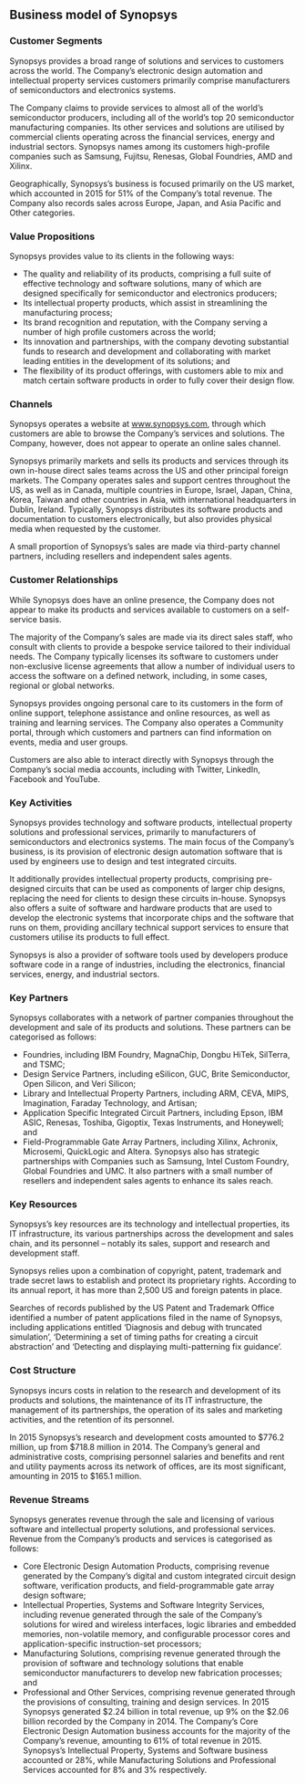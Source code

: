 Business model of Synopsys
--------------------------

 ### Customer Segments

 Synopsys provides a broad range of solutions and services to customers across the world. The Company’s electronic design automation and intellectual property services customers primarily comprise manufacturers of semiconductors and electronics systems.

 The Company claims to provide services to almost all of the world’s semiconductor producers, including all of the world’s top 20 semiconductor manufacturing companies. Its other services and solutions are utilised by commercial clients operating across the financial services, energy and industrial sectors. Synopsys names among its customers high-profile companies such as Samsung, Fujitsu, Renesas, Global Foundries, AMD and Xilinx.

 Geographically, Synopsys’s business is focused primarily on the US market, which accounted in 2015 for 51% of the Company’s total revenue. The Company also records sales across Europe, Japan, and Asia Pacific and Other categories.

 ### Value Propositions

 Synopsys provides value to its clients in the following ways:

  * The quality and reliability of its products, comprising a full suite of effective technology and software solutions, many of which are designed specifically for semiconductor and electronics producers;
 * Its intellectual property products, which assist in streamlining the manufacturing process;
 * Its brand recognition and reputation, with the Company serving a number of high profile customers across the world;
 * Its innovation and partnerships, with the company devoting substantial funds to research and development and collaborating with market leading entities in the development of its solutions; and
 * The flexibility of its product offerings, with customers able to mix and match certain software products in order to fully cover their design flow.
  ### Channels

 Synopsys operates a website at www.synopsys.com, through which customers are able to browse the Company’s services and solutions. The Company, however, does not appear to operate an online sales channel.

 Synopsys primarily markets and sells its products and services through its own in-house direct sales teams across the US and other principal foreign markets. The Company operates sales and support centres throughout the US, as well as in Canada, multiple countries in Europe, Israel, Japan, China, Korea, Taiwan and other countries in Asia, with international headquarters in Dublin, Ireland. Typically, Synopsys distributes its software products and documentation to customers electronically, but also provides physical media when requested by the customer.

 A small proportion of Synopsys’s sales are made via third-party channel partners, including resellers and independent sales agents.

 ### Customer Relationships

 While Synopsys does have an online presence, the Company does not appear to make its products and services available to customers on a self-service basis.

 The majority of the Company’s sales are made via its direct sales staff, who consult with clients to provide a bespoke service tailored to their individual needs. The Company typically licenses its software to customers under non-exclusive license agreements that allow a number of individual users to access the software on a defined network, including, in some cases, regional or global networks.

 Synopsys provides ongoing personal care to its customers in the form of online support, telephone assistance and online resources, as well as training and learning services. The Company also operates a Community portal, through which customers and partners can find information on events, media and user groups.

 Customers are also able to interact directly with Synopsys through the Company’s social media accounts, including with Twitter, LinkedIn, Facebook and YouTube.

 ### Key Activities

 Synopsys provides technology and software products, intellectual property solutions and professional services, primarily to manufacturers of semiconductors and electronics systems. The main focus of the Company’s business, is its provision of electronic design automation software that is used by engineers use to design and test integrated circuits.

 It additionally provides intellectual property products, comprising pre-designed circuits that can be used as components of larger chip designs, replacing the need for clients to design these circuits in-house. Synopsys also offers a suite of software and hardware products that are used to develop the electronic systems that incorporate chips and the software that runs on them, providing ancillary technical support services to ensure that customers utilise its products to full effect.

 Synopsys is also a provider of software tools used by developers produce software code in a range of industries, including the electronics, financial services, energy, and industrial sectors.

 ### Key Partners

 Synopsys collaborates with a network of partner companies throughout the development and sale of its products and solutions. These partners can be categorised as follows:

  * Foundries, including IBM Foundry, MagnaChip, Dongbu HiTek, SilTerra, and TSMC;
 * Design Service Partners, including eSilicon, GUC, Brite Semiconductor, Open Silicon, and Veri Silicon;
 * Library and Intellectual Property Partners, including ARM, CEVA, MIPS, Imagination, Faraday Technology, and Artisan;
 * Application Specific Integrated Circuit Partners, including Epson, IBM ASIC, Renesas, Toshiba, Gigoptix, Texas Instruments, and Honeywell; and
 * Field-Programmable Gate Array Partners, including Xilinx, Achronix, Microsemi, QuickLogic and Altera.
  Synopsys also has strategic partnerships with Companies such as Samsung, Intel Custom Foundry, Global Foundries and UMC. It also partners with a small number of resellers and independent sales agents to enhance its sales reach.

 ### Key Resources

 Synopsys’s key resources are its technology and intellectual properties, its IT infrastructure, its various partnerships across the development and sales chain, and its personnel – notably its sales, support and research and development staff.

 Synopsys relies upon a combination of copyright, patent, trademark and trade secret laws to establish and protect its proprietary rights. According to its annual report, it has more than 2,500 US and foreign patents in place.

 Searches of records published by the US Patent and Trademark Office identified a number of patent applications filed in the name of Synopsys, including applications entitled ‘Diagnosis and debug with truncated simulation’, ‘Determining a set of timing paths for creating a circuit abstraction’ and ‘Detecting and displaying multi-patterning fix guidance’.

 ### Cost Structure

 Synopsys incurs costs in relation to the research and development of its products and solutions, the maintenance of its IT infrastructure, the management of its partnerships, the operation of its sales and marketing activities, and the retention of its personnel.

 In 2015 Synopsys’s research and development costs amounted to $776.2 million, up from $718.8 million in 2014. The Company’s general and administrative costs, comprising personnel salaries and benefits and rent and utility payments across its network of offices, are its most significant, amounting in 2015 to $165.1 million.

 ### Revenue Streams

 Synopsys generates revenue through the sale and licensing of various software and intellectual property solutions, and professional services. Revenue from the Company’s products and services is categorised as follows:

  * Core Electronic Design Automation Products, comprising revenue generated by the Company’s digital and custom integrated circuit design software, verification products, and field-programmable gate array design software;
 * Intellectual Properties, Systems and Software Integrity Services, including revenue generated through the sale of the Company’s solutions for wired and wireless interfaces, logic libraries and embedded memories, non-volatile memory, and configurable processor cores and application-specific instruction-set processors;
 * Manufacturing Solutions, comprising revenue generated through the provision of software and technology solutions that enable semiconductor manufacturers to develop new fabrication processes; and
 * Professional and Other Services, comprising revenue generated through the provisions of consulting, training and design services.
  In 2015 Synopsys generated $2.24 billion in total revenue, up 9% on the $2.06 billion recorded by the Company in 2014. The Company’s Core Electronic Design Automation business accounts for the majority of the Company’s revenue, amounting to 61% of total revenue in 2015. Synopsys’s Intellectual Property, Systems and Software business accounted or 28%, while Manufacturing Solutions and Professional Services accounted for 8% and 3% respectively.